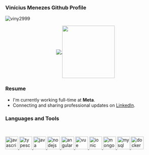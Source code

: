 ### Vinícius Menezes Github Profile
<p align="left"> <img src="https://komarev.com/ghpvc/?username=viny2999" alt="viny2999" /> </p>

<p align="center">
  <a href="https://github.com/anuraghazra/github-readme-stats">
    <img
      align="center"
      src="https://github-readme-stats.vercel.app/api/top-langs/?username=viny2999&layout=compact"
    />
  </a>
  <a href="https://github.com/anuraghazra/github-readme-stats">
    <img
      align="center"
      height="165"
      src="https://github-readme-stats.vercel.app/api?username=viny2999&count_private=true&show_icons=true&custom_title=Github%20Status&hide=issues"
    />
  </a>
</p>

### Resume

- I'm currently working full-time at **Meta**.
- Connecting and sharing professional updates on <a href="https://www.linkedin.com/in/viny2999/">LinkedIn</a>.

### Languages and Tools

<br/>

<p align="left">
  <a
    href="https://developer.mozilla.org/en-US/docs/Web/JavaScript"
    target="_blank"
  >
    <img
      src="https://devicons.github.io/devicon/devicon.git/icons/javascript/javascript-original.svg"
      alt="javascript"
      width="40"
      height="40"
    />
  </a>
  <a href="https://www.typescriptlang.org/" target="_blank">
    <img
      src="https://devicons.github.io/devicon/devicon.git/icons/typescript/typescript-original.svg"
      alt="typescript"
      width="40"
      height="40"
    />
  </a>
  <a href="https://www.java.com/" target="_blank">
    <img
      src="https://devicon.dev/devicon.git/icons/java/java-original-wordmark.svg"
      alt="java"
      width="40"
      height="40"
    />
  </a>
  <a href="https://nodejs.org" target="_blank">
    <img
      src="https://devicons.github.io/devicon/devicon.git/icons/nodejs/nodejs-original-wordmark.svg"
      alt="nodejs"
      width="40"
      height="40"
    />
  </a>
  <a href="https://angular.io/" target="_blank">
    <img
      src="https://devicon.dev/devicon.git/icons/angularjs/angularjs-original.svg"
      alt="angular"
      width="40"
      height="40"
    />
  </a>
  <a href="https://vuejs.org/" target="_blank">
    <img
      src="https://devicon.dev/devicon.git/icons/vuejs/vuejs-original-wordmark.svg"
      alt="vue"
      width="40"
      height="40"
    />
  </a>
  <a href="https://ionicframework.com/" target="_blank">
    <img
      src="https://devicon.dev/devicon.git/icons/ionic/ionic-original-wordmark.svg"
      alt="ionic"
      width="40"
      height="40"
    />
  </a>
  <a href="https://www.mongodb.com/" target="_blank">
    <img
      src="https://cdn.icon-icons.com/icons2/2415/PNG/512/mongodb_original_wordmark_logo_icon_146425.png"
      alt="mongodb"
      width="40"
      height="40"
    />
  </a>
  <a href="https://www.mysql.com/" target="_blank">
    <img
      src="https://cdn.icon-icons.com/icons2/2415/PNG/512/mysql_original_wordmark_logo_icon_146417.png"
      alt="mysql"
      width="40"
      height="40"
    />
  </a>
  <a href="https://www.docker.com/" target="_blank">
    <img
      src="https://cdn.icon-icons.com/icons2/2415/PNG/512/docker_original_wordmark_logo_icon_146557.png"
      alt="docker"
      width="40"
      height="40"
    />
  </a>
</p>
